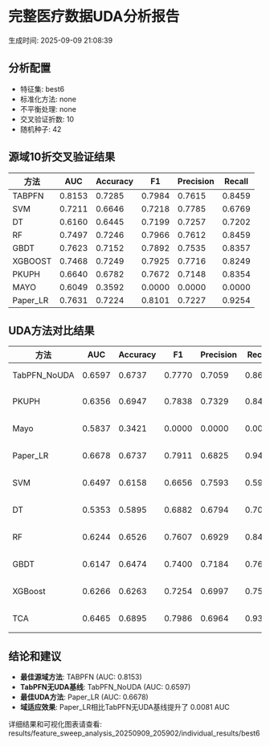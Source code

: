# 完整医疗数据UDA分析报告

生成时间: 2025-09-09 21:08:39

## 分析配置

- 特征集: best6
- 标准化方法: none
- 不平衡处理: none
- 交叉验证折数: 10
- 随机种子: 42

## 源域10折交叉验证结果

| 方法 | AUC | Accuracy | F1 | Precision | Recall |
|------|-----|----------|----|-----------| -------|
| TABPFN | 0.8153 | 0.7285 | 0.7984 | 0.7615 | 0.8459 |
| SVM | 0.7211 | 0.6646 | 0.7218 | 0.7785 | 0.6769 |
| DT | 0.6160 | 0.6445 | 0.7199 | 0.7257 | 0.7202 |
| RF | 0.7497 | 0.7246 | 0.7966 | 0.7612 | 0.8459 |
| GBDT | 0.7623 | 0.7152 | 0.7892 | 0.7535 | 0.8357 |
| XGBOOST | 0.7468 | 0.7249 | 0.7925 | 0.7716 | 0.8249 |
| PKUPH | 0.6640 | 0.6782 | 0.7672 | 0.7148 | 0.8354 |
| MAYO | 0.6049 | 0.3592 | 0.0000 | 0.0000 | 0.0000 |
| Paper_LR | 0.7631 | 0.7224 | 0.8101 | 0.7227 | 0.9254 |

## UDA方法对比结果

| 方法 | AUC | Accuracy | F1 | Precision | Recall | 类型 |
|------|-----|----------|----|-----------| -------|------|
| TabPFN_NoUDA | 0.6597 | 0.6737 | 0.7770 | 0.7059 | 0.8640 | TabPFN基线 |
| PKUPH | 0.6356 | 0.6947 | 0.7838 | 0.7329 | 0.8474 | 传统基线 |
| Mayo | 0.5837 | 0.3421 | 0.0000 | 0.0000 | 0.0000 | 传统基线 |
| Paper_LR | 0.6678 | 0.6737 | 0.7911 | 0.6825 | 0.9429 | 传统基线 |
| SVM | 0.6497 | 0.6158 | 0.6656 | 0.7593 | 0.5981 | 机器学习基线 |
| DT | 0.5353 | 0.5895 | 0.6882 | 0.6794 | 0.7064 | 机器学习基线 |
| RF | 0.6244 | 0.6526 | 0.7607 | 0.6929 | 0.8474 | 机器学习基线 |
| GBDT | 0.6147 | 0.6474 | 0.7400 | 0.7184 | 0.7673 | 机器学习基线 |
| XGBoost | 0.6266 | 0.6263 | 0.7254 | 0.6997 | 0.7590 | 机器学习基线 |
| TCA | 0.6465 | 0.6895 | 0.7986 | 0.6964 | 0.9360 | UDA方法 |

## 结论和建议

- **最佳源域方法**: TABPFN (AUC: 0.8153)
- **TabPFN无UDA基线**: TabPFN_NoUDA (AUC: 0.6597)
- **最佳UDA方法**: Paper_LR (AUC: 0.6678)
- **域适应效果**: Paper_LR相比TabPFN无UDA基线提升了 0.0081 AUC

详细结果和可视化图表请查看: results/feature_sweep_analysis_20250909_205902/individual_results/best6